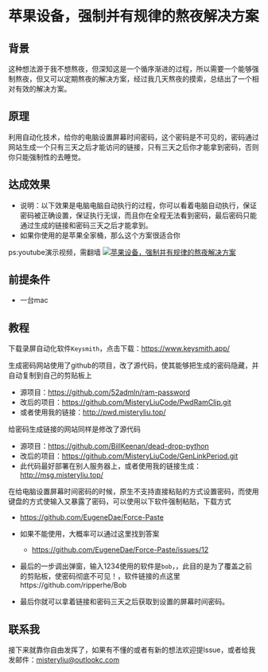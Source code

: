# 苹果设备，强制并有规律的熬夜解决方案

## 背景

​	这种想法源于我不想熬夜，但深知这是一个循序渐进的过程，所以需要一个能够强制熬夜，但又可以定期熬夜的解决方案，经过我几天熬夜的摸索，总结出了一个相对有效的解决方案。

## 原理

​	利用自动化技术，给你的电脑设置屏幕时间密码，这个密码是不可见的，密码通过网站生成一个只有三天之后才能访问的链接，只有三天之后你才能拿到密码，否则你只能强制性的去睡觉。

## 达成效果

- 说明：以下效果是电脑电脑自动执行的过程，你可以看着电脑自动执行，保证密码被正确设置，保证执行无误，而且你在全程无法看到密码，最后密码只能通过生成的链接和密码三天之后才能拿到。
- 如果你使用的是苹果全家桶，那么这个方案很适合你

ps:youtube演示视频，需翻墙
[![苹果设备，强制并有规律的熬夜解决方案](https://res.cloudinary.com/marcomontalbano/image/upload/v1673771554/video_to_markdown/images/youtube--_b0qzMdgXK8-c05b58ac6eb4c4700831b2b3070cd403.jpg)](https://youtu.be/_b0qzMdgXK8 "苹果设备，强制并有规律的熬夜解决方案")

## 前提条件

- 一台mac

## 教程

下载录屏自动化软件`Keysmith`，点击下载：https://www.keysmith.app/

生成密码网站使用了github的项目，改了源代码，使其能够把生成的密码隐藏，并自动复制到自己的剪贴板上
- 源项目：https://github.com/52admln/ram-password
- 改后的项目：https://github.com/MisteryLiuCode/PwdRamClip.git
- 或者使用我的链接：http://pwd.misteryliu.top/

给密码生成链接的网站同样是修改了源代码
- 源项目：https://github.com/BillKeenan/dead-drop-python
- 改后的项目：https://github.com/MisteryLiuCode/GenLinkPeriod.git
- 此代码最好部署在别人服务器上，或者使用我的链接生成：http://msg.misteryliu.top/

在给电脑设置屏幕时间密码的时候，原生不支持直接粘贴的方式设置密码，而使用键盘的方式使输入又暴露了密码，可以使用以下软件强制粘贴，下载方式
- https://github.com/EugeneDae/Force-Paste
- 如果不能使用，大概率可以通过这里找到答案
  - https://github.com/EugeneDae/Force-Paste/issues/12

- 最后的一步调出弹窗，输入1234使用的软件是`bob`，，此目的是为了覆盖之前的剪贴板，使密码彻底不可见！，软件链接的点这里https://github.com/ripperhe/Bob

- 最后你就可以拿着链接和密码三天之后获取到设置的屏幕时间密码。

## 联系我

​	接下来就靠你自由发挥了，如果有不懂的或者有新的想法欢迎提Issue，或者给我发邮件：misteryliu@outlookc.com
